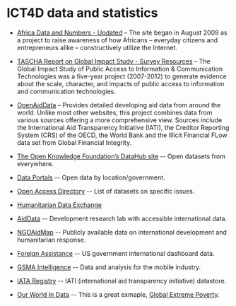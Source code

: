 # ICT4D data and statistics

- [Africa Data and Numbers - Updated](http://www.oafrica.com/data/) – The site began in August 2009 as a project to raise awareness of how Africans – everyday citizens and entrepreneurs alike – constructively utilize the Internet.
- [TASCHA Report on Global Impact Study - Survey Resources](http://www.globalimpactstudy.org/resources/resources-surveys/) – The Global Impact Study of Public Access to Information & Communication Technologies was a five-year project (2007-2012) to generate evidence about the scale, character, and impacts of public access to information and communication technologies.
- [OpenAidData](http://www.openaiddata.org/) – Provides detailed developing aid data from around the world. Unlike most other websites, this project combines data from various sources offering a more comprehensive view. Sources include the International Aid Transparency Initiative (IATI), the Creditor Reporting System (CRS) of the OECD, the World Bank and the Illicit Financial FLow data set from Global Financial Integrity.

- [The Open Knowledge Foundation’s DataHub site](http://datahub.io/) -- Open datasets from everywhere.
- [Data Portals](http://dataportals.org/) -- Open data by location/government.
- [Open Access Directory](http://oad.simmons.edu/oadwiki/Data_repositories) -- List of datasets on specific issues.


- [Humanitarian Data Exchange](https://data.humdata.org/)

- [AidData](www.aiddata.org) -- Development research lab with accessible international data.
- [NGOAidMap](http://ngoaidmap.org/) -- Publicly available data on international development and humanitarian response.
- [Foreign Assistance](http://foreignassistance.gov/) -- US government international dashboard data.
- [GSMA Intelligence](https://gsmaintelligence.com/) -- Data and analysis for the mobile industry.
- [IATA Registry](http://iatiregistry.org/) -- IATI (international aid transparency initiative) datastore.



- [Our World In Data](https://ourworldindata.org/) -- This is a great exmaple, [Global Extreme Poverty](https://ourworldindata.org/extreme-poverty/).
